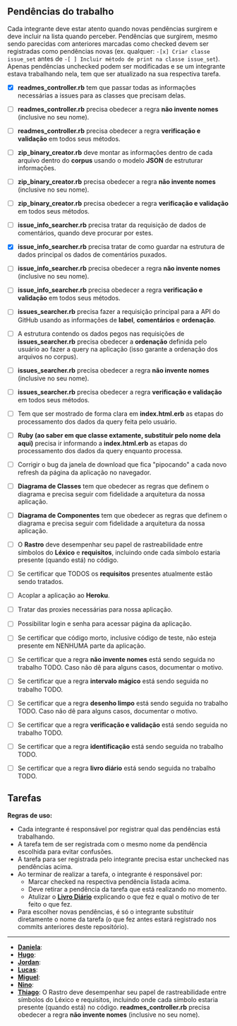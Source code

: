 ## Pendências do trabalho
Cada integrante deve estar atento quando novas pendências surgirem e deve incluir na lista quando perceber. Pendências que surgirem, mesmo sendo parecidas com anteriores marcadas como checked devem ser registradas como pendências novas (ex. qualquer: `-[x] Criar classe issue_set` antes de `-[ ] Incluir método de print na classe issue_set`). Apenas pendências unchecked podem ser modificadas e se um integrante estava trabalhando nela, tem que ser atualizado na sua respectiva tarefa.
- [x] **readmes_controller.rb** tem que passar todas as informações necessárias a issues para as classes que precisam delas.
- [ ] **readmes_controller.rb** precisa obedecer a regra **não invente nomes** (inclusive no seu nome).
- [ ] **readmes_controller.rb** precisa obedecer a regra **verificação e validação** em todos seus métodos.
- [ ] **zip_binary_creator.rb** deve montar as informações dentro de cada arquivo dentro do **corpus** usando o modelo **JSON** de estruturar informações.
- [ ] **zip_binary_creator.rb** precisa obedecer a regra **não invente nomes** (inclusive no seu nome).
- [ ] **zip_binary_creator.rb** precisa obedecer a regra **verificação e validação** em todos seus métodos.
- [ ] **issue_info_searcher.rb** precisa tratar da requisição de dados de comentários, quando deve procurar por estes.
- [x] **issue_info_searcher.rb** precisa tratar de como guardar na estrutura de dados principal os dados de comentários puxados.
- [ ] **issue_info_searcher.rb** precisa obedecer a regra **não invente nomes** (inclusive no seu nome).
- [ ] **issue_info_searcher.rb** precisa obedecer a regra **verificação e validação** em todos seus métodos.
- [ ] **issues_searcher.rb** precisa fazer a requisição principal para a API do GitHub usando as informações de **label**, **comentários** e **ordenação**.
- [ ] A estrutura contendo os dados pegos nas requisições de **issues_searcher.rb** precisa obedecer a **ordenação** definida pelo usuário ao fazer a query na aplicação (isso garante a ordenação dos arquivos no corpus).
- [ ] **issues_searcher.rb** precisa obedecer a regra **não invente nomes** (inclusive no seu nome).
- [ ] **issues_searcher.rb** precisa obedecer a regra **verificação e validação** em todos seus métodos.
- [ ] Tem que ser mostrado de forma clara em **index.html.erb** as etapas do processamento dos dados da query feita pelo usuário.
- [ ] **Ruby (ao saber em que classe extamente, substituir pelo nome dela aqui)** precisa ir informando a **index.html.erb** as etapas do processamento dos dados da query enquanto processa.
- [ ] Corrigir o bug da janela de download que fica "pipocando" a cada novo refresh da página da aplicação no navegador.
- [ ] **Diagrama de Classes** tem que obedecer as regras que definem o diagrama e precisa seguir com fidelidade a arquitetura da nossa aplicação.
- [ ] **Diagrama de Componentes** tem que obedecer as regras que definem o diagrama e precisa seguir com fidelidade a arquitetura da nossa aplicação.
- [ ] O **Rastro** deve desempenhar seu papel de rastreabilidade entre símbolos do **Léxico** e **requisitos**, incluindo onde cada símbolo estaria presente (quando está) no código.
- [ ] Se certificar que TODOS os **requisitos** presentes atualmente estão sendo tratados.
- [ ] Acoplar a aplicação ao **Heroku**.
- [ ] Tratar das proxies necessárias para nossa aplicação.
- [ ] Possibilitar login e senha para acessar página da aplicação.
- [ ] Se certificar que código morto, inclusive código de teste, não esteja presente em NENHUMA parte da aplicação.
- [ ] Se certificar que a regra **não invente nomes** está sendo seguida no trabalho TODO. Caso não dê para alguns casos, documentar o motivo.
- [ ] Se certificar que a regra **intervalo mágico** está sendo seguida no trabalho TODO.
- [ ] Se certificar que a regra **desenho limpo** está sendo seguida no trabalho TODO. Caso não dê para alguns casos, documentar o motivo.
- [ ] Se certificar que a regra **verificação e validação** está sendo seguida no trabalho TODO.
- [ ] Se certificar que a regra **identificação** está sendo seguida no trabalho TODO.
- [ ] Se certificar que a regra **livro diário** está sendo seguida no trabalho TODO.


## Tarefas
**Regras de uso:**
- Cada integrante é responsável por registrar qual das pendências está trabalhando.
- A tarefa tem de ser registrada com o mesmo nome da pendência escolhida para evitar confusões.
- A tarefa para ser registrada pelo integrante precisa estar unchecked nas pendências acima.
- Ao terminar de realizar a tarefa, o integrante é responsável por:
  - Marcar checked na respectiva pendência listada acima.
  - Deve retirar a pendência da tarefa que está realizando no momento.
  - Atulizar o **[Livro Diário](https://github.com/danielamaksoud/INF1629TerceiroTrabalho/blob/master/Documenta%C3%A7%C3%A3o/DIARIO.md)** explicando o que fez e qual o motivo de ter feito o que fez.
- Para escolher novas pendências, é só o integrante substituir diretamente o nome da tarefa (o que fez antes estará registrado nos commits anteriores deste repositório).

---------------------------------

- **[Daniela](https://github.com/danielamaksoud)**:
- **[Hugo](https://github.com/hipsterHiken)**:
- **[Jordan](https://github.com/jordan2R)**:
- **[Lucas](https://github.com/lucasdebatin)**:
- **[Miguel](https://github.com/pingam)**:
- **[Nino](https://github.com/ninofabrizio)**:
- **[Thiago](https://github.com/thiagola92)**: O Rastro deve desempenhar seu papel de rastreabilidade entre símbolos do Léxico e requisitos, incluindo onde cada símbolo estaria presente (quando está) no código. **readmes_controller.rb** precisa obedecer a regra **não invente nomes** (inclusive no seu nome).
